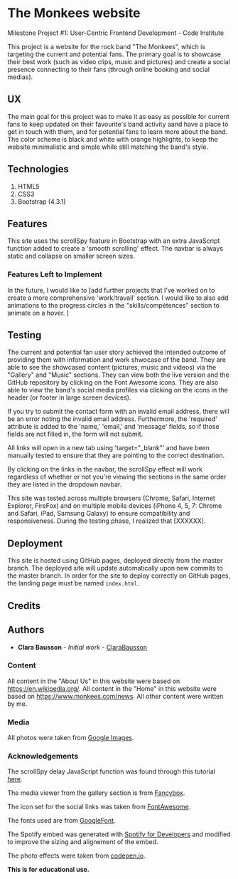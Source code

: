 # The Monkees website
Milestone Project #1: User-Centric Frontend Development - Code Institute 

This project is a website for the rock band "The Monkees", which is targeting the current and potential fans. The primary goal is to showcase their best work (such as video clips, music and pictures) and create a social presence connecting to their fans (through online booking and social medias).


## UX
The main goal for this project was to make it as easy as possible for current fans to keep updated on their favourite's band activity aand have a place to get in touch with them, and for potential fans to learn more about the band. 
The color scheme is black and white with orange highlights, to keep the website minimalistic and simple while still matching the band's style.


## Technologies
1. HTML5
2. CSS3
3. Bootstrap (4.3.1)


## Features
This site uses the scrollSpy feature in Bootstrap with an extra JavaScript function added to create a 'smooth scrolling' effect. The navbar is always static and collapse on smaller screen sizes.


### Features Left to Implement
In the future, I would like to [add further projects that I've worked on to create a more comprehensive 'work/travail' section. I would like to also add animations to the progress circles in the "skills/compétences" section to animate on a hover. ]


## Testing
The current and potential fan user story achieved the intended outcome of providing them with information and work shwocase of the band. They are able to see the showcased content (pictures, music and videos) via the "Gallery" and "Music" sections. They can view both the live version and the GitHub repository by clicking on the Font Awesome icons. They are also able to view the band's social media profiles via clicking on the icons in the header (or footer in large screen devices).

If you try to submit the contact form with an invalid email address, there will be an error noting the invalid email address. Furthermore, the 'required' attribute is added to the 'name,' 'email,' and 'message' fields, so if those fields are not filled in, the form will not submit.

All links will open in a new tab using 'target="_blank"' and have been manually tested to ensure that they are pointing to the correct destination.

By clicking on the links in the navbar, the scrollSpy effect will work regardless of whether or not you're viewing the sections in the same order they are listed in the dropdown navbar. 

This site was tested across multiple browsers (Chrome, Safari, Internet Explorer, FireFox) and on multiple mobile devices (iPhone 4, 5, 7: Chrome and Safari, iPad, Samsung Galaxy) to ensure compatibility and responsiveness. During the testing phase, I realized that [XXXXXX].


## Deployment
This site is hosted using GitHub pages, deployed directly from the master branch. The deployed site will update automatically upon new commits to the master branch. In order for the site to deploy correctly on GitHub pages, the landing page must be named `index.html`.


## Credits


## Authors

* **Clara Bausson** - *Initial work* - [ClaraBausson](https://github.com/ClaraBausson)

### Content
All content in the "About Us" in this website were based on https://en.wikipedia.org/. All content in the "Home" in this website were based on https://www.monkees.com/news. All other content were written by me.

### Media
All photos were taken from [Google Images](https://www.google.com/search?q=the+monkees&source=lnms&tbm=isch&sa=X&ved=0ahUKEwi93q_sjqPjAhVgQUEAHZ5cBs4Q_AUIESgC&biw=1536&bih=718).

### Acknowledgements
The scrollSpy delay JavaScript function was found through this tutorial [here](https://www.abeautifulsite.net/smoothly-scroll-to-an-element-without-a-jquery-plugin-2).

The media viewer from the gallery section is from [Fancybox](https://fancyapps.com/fancybox/3/).

The icon set for the social links was taken from [FontAwesome](https://www.bootstrapcdn.com/fontawesome/).

The fonts used are from [GoogleFont](https://fonts.google.com/).

The Spotify embed was generated with [Spotify for Developers](https://developer.spotify.com/documentation/widgets/generate/play-button/) and modified to improve the sizing and alignement of the embed.

The photo effects were taken from [codepen.io](https://codepen.io/nxworld/pen/ZYNOBZ).

**This is for educational use.** 
